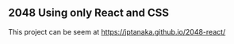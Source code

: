 ## 2048 Using only React and CSS

This project can be seem at https://jptanaka.github.io/2048-react/ 
